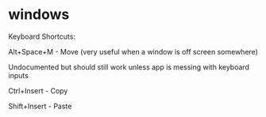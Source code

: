 # windows

Keyboard Shortcuts:

Alt+Space+M - Move (very useful when a window is off screen somewhere)



Undocumented but should still work unless app is messing with keyboard inputs

Ctrl+Insert - Copy

Shift+Insert - Paste
